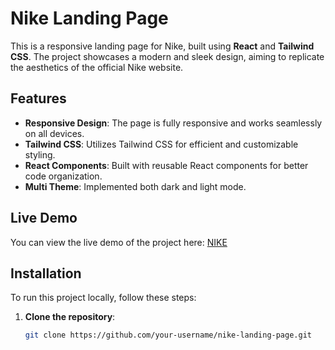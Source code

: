 # Nike Landing Page

This is a responsive landing page for Nike, built using **React** and **Tailwind CSS**. The project showcases a modern and sleek design, aiming to replicate the aesthetics of the official Nike website.

## Features

- **Responsive Design**: The page is fully responsive and works seamlessly on all devices.
- **Tailwind CSS**: Utilizes Tailwind CSS for efficient and customizable styling.
- **React Components**: Built with reusable React components for better code organization.
- **Multi Theme**: Implemented both dark and light mode.

## Live Demo

You can view the live demo of the project here: [NIKE](https://mkh-nike.netlify.app/)

## Installation

To run this project locally, follow these steps:

1. **Clone the repository**:
   ```bash
   git clone https://github.com/your-username/nike-landing-page.git
